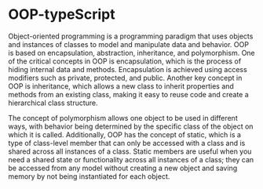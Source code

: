 # OOP-typeScript

Object-oriented programming is a programming paradigm that uses objects and instances of classes to model and manipulate data and behavior. OOP is based on encapsulation, abstraction, inheritance, and polymorphism. One of the critical concepts in OOP is encapsulation, which is the process of hiding internal data and methods. Encapsulation is achieved using access modifiers such as private, protected, and public. Another key concept in OOP is inheritance, which allows a new class to inherit properties and methods from an existing class, making it easy to reuse code and create a hierarchical class structure.

The concept of polymorphism allows one object to be used in different ways, with behavior being determined by the specific class of the object on which it is called. Additionally, OOP has the concept of static, which is a type of class-level member that can only be accessed with a class and is shared across all instances of a class. Static members are useful when you need a shared state or functionality across all instances of a class; they can be accessed from any model without creating a new object and saving memory by not being instantiated for each object.

